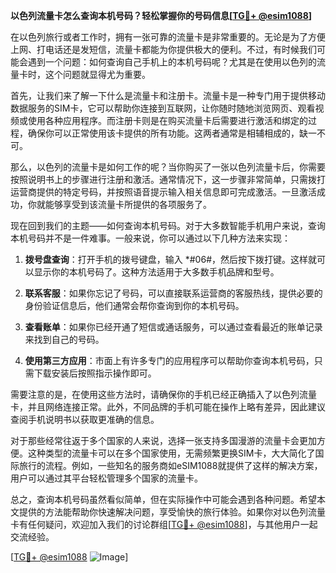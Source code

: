 **以色列流量卡怎么查询本机号码？轻松掌握你的号码信息[[TG💪+ @esim1088](https://t.me/s/esim1088)]**

在以色列旅行或者工作时，拥有一张可靠的流量卡是非常重要的。无论是为了方便上网、打电话还是发短信，流量卡都能为你提供极大的便利。不过，有时候我们可能会遇到一个问题：如何查询自己手机上的本机号码呢？尤其是在使用以色列的流量卡时，这个问题就显得尤为重要。

首先，让我们来了解一下什么是流量卡和注册卡。流量卡是一种专门用于提供移动数据服务的SIM卡，它可以帮助你连接到互联网，让你随时随地浏览网页、观看视频或使用各种应用程序。而注册卡则是在购买流量卡后需要进行激活和绑定的过程，确保你可以正常使用该卡提供的所有功能。这两者通常是相辅相成的，缺一不可。

那么，以色列的流量卡是如何工作的呢？当你购买了一张以色列流量卡后，你需要按照说明书上的步骤进行注册和激活。通常情况下，这一步骤非常简单，只需拨打运营商提供的特定号码，并按照语音提示输入相关信息即可完成激活。一旦激活成功，你就能够享受到该流量卡所提供的各项服务了。

现在回到我们的主题——如何查询本机号码。对于大多数智能手机用户来说，查询本机号码并不是一件难事。一般来说，你可以通过以下几种方法来实现：

1. **拨号盘查询**：打开手机的拨号键盘，输入 *#06#，然后按下拨打键。这样就可以显示你的本机号码了。这种方法适用于大多数手机品牌和型号。

2. **联系客服**：如果你忘记了号码，可以直接联系运营商的客服热线，提供必要的身份验证信息后，他们通常会帮你查询到你的本机号码。

3. **查看账单**：如果你已经开通了短信或通话服务，可以通过查看最近的账单记录来找到自己的号码。

4. **使用第三方应用**：市面上有许多专门的应用程序可以帮助你查询本机号码，只需下载安装后按照指示操作即可。

需要注意的是，在使用这些方法时，请确保你的手机已经正确插入了以色列流量卡，并且网络连接正常。此外，不同品牌的手机可能在操作上略有差异，因此建议查阅手机说明书以获取更准确的信息。

对于那些经常往返于多个国家的人来说，选择一张支持多国漫游的流量卡会更加方便。这种类型的流量卡可以在多个国家使用，无需频繁更换SIM卡，大大简化了国际旅行的流程。例如，一些知名的服务商如eSIM1088就提供了这样的解决方案，用户可以通过其平台轻松管理多个国家的流量卡。

总之，查询本机号码虽然看似简单，但在实际操作中可能会遇到各种问题。希望本文提供的方法能帮助你快速解决问题，享受愉快的旅行体验。如果你对以色列流量卡有任何疑问，欢迎加入我们的讨论群组[[TG💪+ @esim1088](https://t.me/s/esim1088)]，与其他用户一起交流经验。

[[TG💪+ @esim1088](https://t.me/s/esim1088) ![Image](https://i.postimg.cc/4NQfJmqS/Snipaste-2025-05-13-00-14-12.png)]
